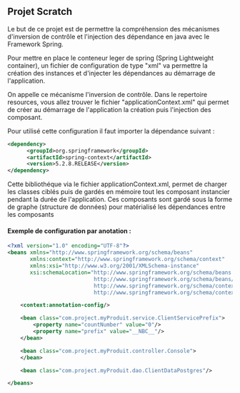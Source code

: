 ## Projet Scratch
Le but de ce projet est de permettre la compréhension des mécanismes d'inversion de contrôle et
l'injection des dépendance en java avec le Framework Spring.

Pour mettre en place le conteneur leger de spring (Spring Lightweight container), un fichier de 
configuration de type "xml" va permettre la création des instances et d'injecter les dépendances 
au démarrage de l'application.

On appelle ce mécanisme l'inversion de contrôle. Dans le repertoire resources, vous allez trouver 
le fichier "applicationContext.xml" qui permet de créer au démarrage de l'application la création 
puis l'injection des composant.

Pour utilisé cette configuration il faut importer la dépendance suivant :

```xml
<dependency>
      <groupId>org.springframework</groupId>
      <artifactId>spring-context</artifactId>
      <version>5.2.8.RELEASE</version>
</dependency>
```

Cette bibliothéque via le fichier applicationContext.xml, permet de charger les classes ciblés 
puis de gardés en mémoire tout les composant instancier pendant la durée de l'application.
Ces composants sont gardé sous la forme de graphe (structure de données) pour matérialisé les 
dépendances entre les composants

#### Exemple de configuration par anotation :
```xml
<?xml version="1.0" encoding="UTF-8"?>
<beans xmlns="http://www.springframework.org/schema/beans"
       xmlns:context="http://www.springframework.org/schema/context"
       xmlns:xsi="http://www.w3.org/2001/XMLSchema-instance"
       xsi:schemaLocation="http://www.springframework.org/schema/beans
                           http://www.springframework.org/schema/beans/spring-beans.xsd
                           http://www.springframework.org/schema/context
                           http://www.springframework.org/schema/context/spring-context.xsd">

    <context:annotation-config/>

    <bean class="com.project.myProduit.service.ClientServicePrefix">
        <property name="countNumber" value="0"/>
        <property name="prefix" value="__NBC__"/>
    </bean>

    <bean class="com.project.myProduit.controller.Console">
    </bean>

    <bean class="com.project.myProduit.dao.ClientDataPostgres"/>

</beans>
```

